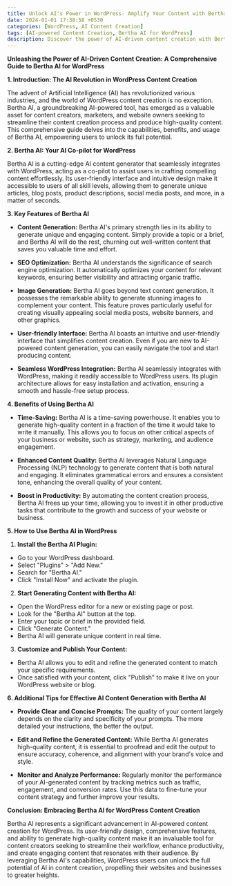 ```yaml
---
title: Unlock AI's Power in WordPress- Amplify Your Content with Bertha AI
date: 2024-01-01 17:38:58 +0530
categories: [WordPress, AI Content Creation]
tags: [AI-powered Content Creation, Bertha AI for WordPress]
description: Discover the power of AI-driven content creation with Bertha AI for WordPress. Save time, enhance content quality, and boost productivity by generating unique articles, blog posts, and more, effortlessly. Explore the capabilities and benefits of Bertha AI and unlock the full potential of your WordPress content creation.
---
```


**Unleashing the Power of AI-Driven Content Creation: A Comprehensive Guide to Bertha AI for WordPress**

**1. Introduction: The AI Revolution in WordPress Content Creation**

The advent of Artificial Intelligence (AI) has revolutionized various industries, and the world of WordPress content creation is no exception. Bertha AI, a groundbreaking AI-powered tool, has emerged as a valuable asset for content creators, marketers, and website owners seeking to streamline their content creation process and produce high-quality content. This comprehensive guide delves into the capabilities, benefits, and usage of Bertha AI, empowering users to unlock its full potential.

**2. Bertha AI: Your AI Co-pilot for WordPress**

Bertha AI is a cutting-edge AI content generator that seamlessly integrates with WordPress, acting as a co-pilot to assist users in crafting compelling content effortlessly. Its user-friendly interface and intuitive design make it accessible to users of all skill levels, allowing them to generate unique articles, blog posts, product descriptions, social media posts, and more, in a matter of seconds.

**3. Key Features of Bertha AI**

* **Content Generation:** Bertha AI's primary strength lies in its ability to generate unique and engaging content. Simply provide a topic or a brief, and Bertha AI will do the rest, churning out well-written content that saves you valuable time and effort. 

* **SEO Optimization:** Bertha AI understands the significance of search engine optimization. It automatically optimizes your content for relevant keywords, ensuring better visibility and attracting organic traffic. 

* **Image Generation:** Bertha AI goes beyond text content generation. It possesses the remarkable ability to generate stunning images to complement your content. This feature proves particularly useful for creating visually appealing social media posts, website banners, and other graphics.

* **User-friendly Interface:** Bertha AI boasts an intuitive and user-friendly interface that simplifies content creation. Even if you are new to AI-powered content generation, you can easily navigate the tool and start producing content.

* **Seamless WordPress Integration:** Bertha AI seamlessly integrates with WordPress, making it readily accessible to WordPress users. Its plugin architecture allows for easy installation and activation, ensuring a smooth and hassle-free setup process.

**4. Benefits of Using Bertha AI**

* **Time-Saving:** Bertha AI is a time-saving powerhouse. It enables you to generate high-quality content in a fraction of the time it would take to write it manually. This allows you to focus on other critical aspects of your business or website, such as strategy, marketing, and audience engagement.

* **Enhanced Content Quality:** Bertha AI leverages Natural Language Processing (NLP) technology to generate content that is both natural and engaging. It eliminates grammatical errors and ensures a consistent tone, enhancing the overall quality of your content.

* **Boost in Productivity:** By automating the content creation process, Bertha AI frees up your time, allowing you to invest it in other productive tasks that contribute to the growth and success of your website or business.

**5. How to Use Bertha AI in WordPress**

1. **Install the Bertha AI Plugin:**

* Go to your WordPress dashboard.
* Select "Plugins" > "Add New."
* Search for "Bertha AI."
* Click "Install Now" and activate the plugin.

2. **Start Generating Content with Bertha AI:**

* Open the WordPress editor for a new or existing page or post.
* Look for the "Bertha AI" button at the top.
* Enter your topic or brief in the provided field.
* Click "Generate Content."
* Bertha AI will generate unique content in real time.

3. **Customize and Publish Your Content:**

* Bertha AI allows you to edit and refine the generated content to match your specific requirements.
* Once satisfied with your content, click "Publish" to make it live on your WordPress website or blog.

**6. Additional Tips for Effective AI Content Generation with Bertha AI**

* **Provide Clear and Concise Prompts:** The quality of your content largely depends on the clarity and specificity of your prompts. The more detailed your instructions, the better the output.

* **Edit and Refine the Generated Content:** While Bertha AI generates high-quality content, it is essential to proofread and edit the output to ensure accuracy, coherence, and alignment with your brand's voice and style.

* **Monitor and Analyze Performance:** Regularly monitor the performance of your AI-generated content by tracking metrics such as traffic, engagement, and conversion rates. Use this data to fine-tune your content strategy and further improve your results.


**Conclusion: Embracing Bertha AI for WordPress Content Creation**

Bertha AI represents a significant advancement in AI-powered content creation for WordPress. Its user-friendly design, comprehensive features, and ability to generate high-quality content make it an invaluable tool for content creators seeking to streamline their workflow, enhance productivity, and create engaging content that resonates with their audience. By leveraging Bertha AI's capabilities, WordPress users can unlock the full potential of AI in content creation, propelling their websites and businesses to greater heights. 

